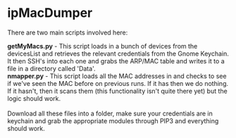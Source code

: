 # ipMacDumper

There are two main scripts involved here:

<b>getMyMacs.py</b> - This script loads in a bunch of devices from the devicesList and retrieves the relevant credentials from the Gnome Keychain.  It then SSH's into each one and grabs the ARP/MAC table and writes it to a file in a directory called 'Data'.<br>
<b>nmapper.py</b> - This script loads all the MAC addresses in and checks to see if we've seen the MAC before on previous runs.  If it has then we do nothing.  If it hasn't, then it scans them (this functionality isn't quite there yet) but the logic should work.<br><br>
Download all these files into a folder, make sure your credentials are in keychain and grab the appropriate modules through PIP3 and everything should work.
